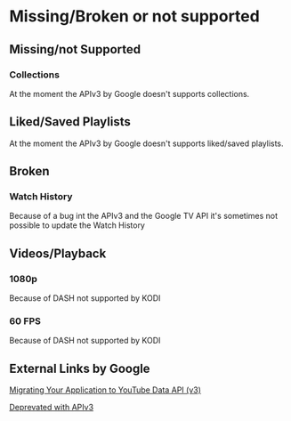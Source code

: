 # Missing/Broken or not supported

## Missing/not Supported
### Collections
At the moment the APIv3 by Google doesn't supports collections.

## Liked/Saved Playlists
At the moment the APIv3 by Google doesn't supports liked/saved playlists.

## Broken
### Watch History
Because of a bug int the APIv3 and the Google TV API it's sometimes not possible to update the Watch History

## Videos/Playback
### 1080p
Because of DASH not supported by KODI

### 60 FPS
Because of DASH not supported by KODI

## External Links by Google
[Migrating Your Application to YouTube Data API (v3)](https://developers.google.com/youtube/v3/migration-guide)

[Deprevated with APIv3](https://developers.google.com/youtube/v3/migration-guide#deprecated)
